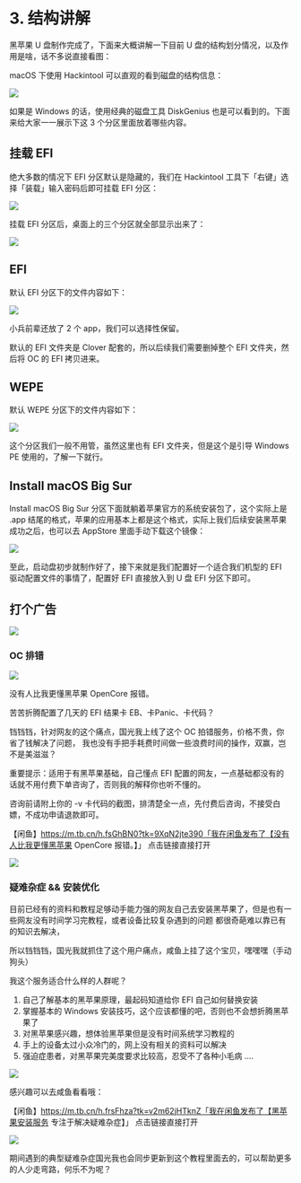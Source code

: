# 3. 结构讲解

黑苹果 U 盘制作完成了，下面来大概讲解一下目前 U 盘的结构划分情况，以及作用是啥，话不多说直接看图：

macOS 下使用 Hackintool 可以直观的看到磁盘的结构信息：

![](https://image.3001.net/images/20210916/16318012614605.png) 

如果是 Windows 的话，使用经典的磁盘工具 DiskGenius 也是可以看到的。下面来给大家一一展示下这 3 个分区里面放着哪些内容。

## 挂载 EFI

绝大多数的情况下 EFI 分区默认是隐藏的，我们在 Hackintool 工具下「右键」选择「装载」输入密码后即可挂载 EFI 分区：

![](https://image.3001.net/images/20210916/16318013455967.png) 

挂载 EFI 分区后，桌面上的三个分区就全部显示出来了：

![](https://image.3001.net/images/20210916/16318017737999.png)     

## EFI

默认 EFI 分区下的文件内容如下：

![](https://image.3001.net/images/20210916/16318018553429.png) 

小兵前辈还放了 2 个 app，我们可以选择性保留。

默认的 EFI  文件夹是 Clover 配套的，所以后续我们需要删掉整个 EFI 文件夹，然后将  OC 的 EFI 拷贝进来。 

## WEPE

默认 WEPE 分区下的文件内容如下：

![](https://image.3001.net/images/20210916/16318019728766.png) 

这个分区我们一般不用管，虽然这里也有 EFI 文件夹，但是这个是引导 Windows PE 使用的，了解一下就行。 

## Install macOS Big Sur

Install macOS Big Sur 分区下面就躺着苹果官方的系统安装包了，这个实际上是 .app 结尾的格式，苹果的应用基本上都是这个格式，实际上我们后续安装黑苹果成功之后，也可以去 AppStore 里面手动下载这个镜像：

![](https://image.3001.net/images/20210916/16318020277484.png) 



至此，启动盘初步就制作好了，接下来就是我们配置好一个适合我们机型的 EFI 驱动配置文件的事情了，配置好 EFI 直接放入到 U 盘 EFI 分区下即可。

## 打个广告

![](https://image.3001.net/images/20220505/16517231026626.jpg) 

### OC  排错

![](https://image.3001.net/images/20220505/16517225285995.jpg) 

没有人比我更懂黑苹果 OpenCore 报错。

苦苦折腾配置了几天的 EFI 结果卡 EB、卡Panic、卡代码？

铛铛铛，针对网友的这个痛点，国光我上线了这个 OC 拍错服务，价格不贵，你省了钱解决了问题， 我也没有手把手耗费时间做一些浪费时间的操作，双赢，岂不是美滋滋？

重要提示：适用于有黑苹果基础，自己懂点 EFI 配置的网友，一点基础都没有的话就不用付费下单咨询了，否则我的解释你也听不懂的。

咨询前请附上你的 -v 卡代码的截图，排清楚全一点，先付费后咨询，不接受白嫖，不成功申请退款即可。



【闲鱼】https://m.tb.cn/h.fsGhBN0?tk=9XqN2jte390「我在闲鱼发布了【没有人比我更懂黑苹果 OpenCore 报错。】」
点击链接直接打开



![](https://image.3001.net/images/20220505/16517223609381.jpg) 

### 疑难杂症 && 安装优化

目前已经有的资料和教程足够动手能力强的网友自己去安装黑苹果了，但是也有一些网友没有时间学习完教程，或者设备比较复杂遇到的问题
都很奇葩难以靠已有的知识去解决，

所以铛铛铛，国光我就抓住了这个用户痛点，咸鱼上挂了这个宝贝，嘿嘿嘿（手动狗头）

我这个服务适合什么样的人群呢？

1. 自己了解基本的黑苹果原理，最起码知道给你 EFI 自己如何替换安装
2. 掌握基本的 Windows 安装技巧，这个应该都懂的吧，否则也不会想折腾黑苹果了
3. 对黑苹果感兴趣，想体验黑苹果但是没有时间系统学习教程的
4. 手上的设备太过小众冷门的，网上没有相关的资料可以解决
5. 强迫症患者，对黑苹果完美度要求比较高，忍受不了各种小毛病
   ....

![](https://image.3001.net/images/20220319/16476611133376.png) 

感兴趣可以去咸鱼看看哦：

【闲鱼】https://m.tb.cn/h.frsFhza?tk=v2m62jHTknZ「我在闲鱼发布了【黑苹果安装服务 专注于解决疑难杂症】」
点击链接直接打开

![](https://image.3001.net/images/20220505/1651717727657.jpg) 

期间遇到的典型疑难杂症国光我也会同步更新到这个教程里面去的，可以帮助更多的人少走弯路，何乐不为呢？

